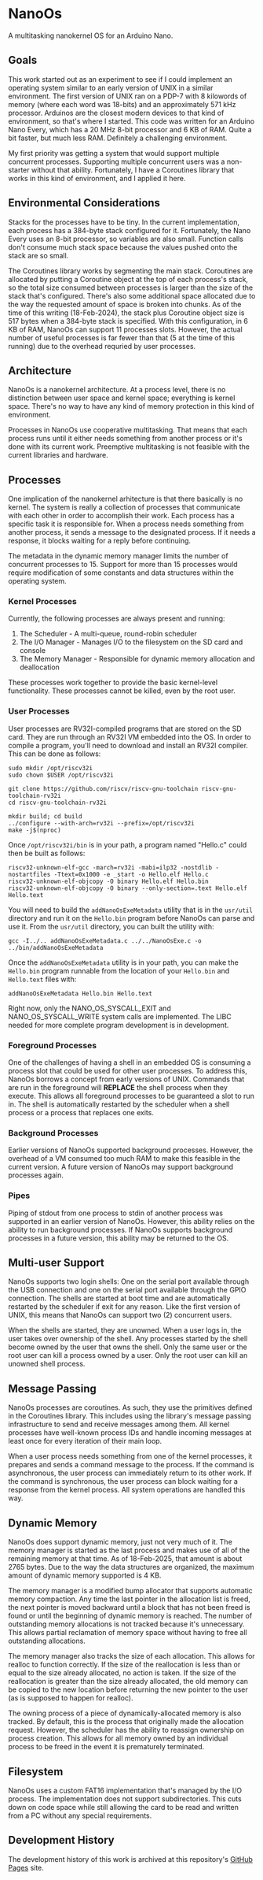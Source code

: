 # NanoOs

A multitasking nanokernel OS for an Arduino Nano.

## Goals

This work started out as an experiment to see if I could implement an operating system similar to an early version of UNIX in a similar environment.  The first version of UNIX ran on a PDP-7 with 8 kilowords of memory (where each word was 18-bits) and an approximately 571 kHz processor.  Arduinos are the closest modern devices to that kind of environment, so that's where I started.  This code was written for an Arduino Nano Every, which has a 20 MHz 8-bit processor and 6 KB of RAM.  Quite a bit faster, but much less RAM.  Definitely a challenging environment.

My first priority was getting a system that would support multiple concurrent processes.  Supporting multiple concurrent users was a non-starter without that ability.  Fortunately, I have a Coroutines library that works in this kind of environment, and I applied it here.

## Environmental Considerations

Stacks for the processes have to be tiny.  In the current implementation, each process has a 384-byte stack configured for it.  Fortunately, the Nano Every uses an 8-bit processor, so variables are also small.  Function calls don't consume much stack space because the values pushed onto the stack are so small.

The Coroutines library works by segmenting the main stack.  Coroutines are allocated by putting a Coroutine object at the top of each process's stack, so the total size consumed between processes is larger than the size of the stack that's configured.  There's also some additional space allocated due to the way the requested amount of space is broken into chunks.  As of the time of this writing (18-Feb-2024), the stack plus Coroutine object size is 517 bytes when a 384-byte stack is specified.  With this configuration, in 6 KB of RAM, NanoOs can support 11 processes slots.  However, the actual number of useful processes is far fewer than that (5 at the time of this running) due to the overhead requried by user processes.

## Architecture

NanoOs is a nanokernel architecture.  At a process level, there is no distinction between user space and kernel space; everything is kernel space.  There's no way to have any kind of memory protection in this kind of environment.

Processes in NanoOs use cooperative multitasking.  That means that each process runs until it either needs something from another process or it's done with its current work.  Preemptive multitasking is not feasible with the current libraries and hardware.

## Processes

One implication of the nanokernel arhitecture is that there basically is no kernel.  The system is really a collection of processes that communicate with each other in order to accomplish their work.  Each process has a specific task it is responsible for.  When a process needs something from another process, it sends a message to the designated process.  If it needs a response, it blocks waiting for a reply before continuing.

The metadata in the dynamic memory manager limits the number of concurrent processes to 15.  Support for more than 15 processes would require modification of some constants and data structures within the operating system.

### Kernel Processes

Currently, the following processes are always present and running:

1. The Scheduler - A multi-queue, round-robin scheduler
2. The I/O Manager - Manages I/O to the filesystem on the SD card and console
3. The Memory Manager - Responsible for dynamic memory allocation and deallocation

These processes work together to provide the basic kernel-level functionality.  These processes cannot be killed, even by the root user.

### User Processes

User processes are RV32I-compiled programs that are stored on the SD card.  They are run through an RV32I VM embedded into the OS.  In order to compile a program, you'll need to download and install an RV32I compiler.  This can be done as follows:

```
sudo mkdir /opt/riscv32i
sudo chown $USER /opt/riscv32i

git clone https://github.com/riscv/riscv-gnu-toolchain riscv-gnu-toolchain-rv32i
cd riscv-gnu-toolchain-rv32i

mkdir build; cd build
../configure --with-arch=rv32i --prefix=/opt/riscv32i
make -j$(nproc)
```

Once `/opt/riscv32i/bin` is in your path, a program named "Hello.c" could then be built as follows:

```
riscv32-unknown-elf-gcc -march=rv32i -mabi=ilp32 -nostdlib -nostartfiles -Ttext=0x1000 -e _start -o Hello.elf Hello.c
riscv32-unknown-elf-objcopy -O binary Hello.elf Hello.bin
riscv32-unknown-elf-objcopy -O binary --only-section=.text Hello.elf Hello.text
```

You will need to build the `addNanoOsExeMetadata` utility that is in the `usr/util` directory and run it on the `Hello.bin` program before NanoOs can parse and use it.  From the `usr/util` directory, you can built the utility with:

```
gcc -I../.. addNanoOsExeMetadata.c ../../NanoOsExe.c -o ../bin/addNanoOsExeMetadata
```

Once the `addNanoOsExeMetadata` utility is in your path, you can make the `Hello.bin` program runnable from the location of your `Hello.bin` and `Hello.text` files with:

```
addNanoOsExeMetadata Hello.bin Hello.text
```

Right now, only the NANO\_OS\_SYSCALL\_EXIT and NANO\_OS\_SYSCALL\_WRITE system calls are implemented.  The LIBC needed for more complete program development is in development.

### Foreground Processes

One of the challenges of having a shell in an embedded OS is consuming a process slot that could be used for other user processes.  To address this, NanoOs borrows a concept from early versions of UNIX.  Commands that are run in the foreground will **REPLACE** the shell process when they execute.  This allows all foreground processes to be guaranteed a slot to run in.  The shell is automatically restarted by the scheduler when a shell process or a process that replaces one exits.

### Background Processes

Earlier versions of NanoOs supported background processes.  However, the overhead of a VM consumed too much RAM to make this feasible in the current version.  A future version of NanoOs may support background processes again.

### Pipes

Piping of stdout from one process to stdin of another process was supported in an earlier version of NanoOs.  However, this ability relies on the ability to run background processes.  If NanoOs supports background processes in a future version, this ability may be returned to the OS.

## Multi-user Support

NanoOs supports two login shells:  One on the serial port available through the USB connection and one on the serial port available through the GPIO connection.  The shells are started at boot time and are automatically restarted by the scheduler if exit for any reason.  Like the first version of UNIX, this means that NanoOs can support two (2) concurrent users.

When the shells are started, they are unowned.  When a user logs in, the user takes over ownership of the shell.  Any processes started by the shell become owned by the user that owns the shell.  Only the same user or the root user can kill a process owned by a user.  Only the root user can kill an unowned shell process.

## Message Passing

NanoOs processes are coroutines.  As such, they use the primitives defined in the Coroutines library.  This includes using the library's message passing infrastructure to send and receive messages among them.  All kernel processes have well-known process IDs and handle incoming messages at least once for every iteration of their main loop.

When a user process needs something from one of the kernel processes, it prepares and sends a command message to the process.  If the command is asynchronous, the user process can immediately return to its other work.  If the command is synchronous, the user process can block waiting for a response from the kernel process.  All system operations are handled this way.

## Dynamic Memory

NanoOs does support dynamic memory, just not very much of it.  The memory manager is started as the last process and makes use of all of the remaining memory at that time.  As of 18-Feb-2025, that amount is about 2765 bytes.  Due to the way the data structures are organized, the maximum amount of dynamic memory supported is 4 KB.

The memory manager is a modified bump allocator that supports automatic memory compaction.  Any time the last pointer in the allocation list is freed, the next pointer is moved backward until a block that has not been freed is found or until the beginning of dynamic memory is reached.  The number of outstanding memory allocations is not tracked because it's unnecessary.  This allows partial reclamation of memory space without having to free all outstanding allocations.

The memory manager also tracks the size of each allocation.  This allows for realloc to function correctly.  If the size of the reallocation is less than or equal to the size already allocated, no action is taken.  If the size of the reallocation is greater than the size already allocated, the old memory can be copied to the new location before returning the new pointer to the user (as is supposed to happen for realloc).

The owning process of a piece of dynamically-allocated memory is also tracked.  By default, this is the process that originally made the allocation request.  However, the scheduler has the ability to reassign ownership on process creation.  This allows for all memory owned by an individual process to be freed in the event it is prematurely terminated.

## Filesystem

NanoOs uses a custom FAT16 implementation that's managed by the I/O process.  The implementation does not support subdirectories.  This cuts down on code space while still allowing the card to be read and written from a PC without any special requirements.

## Development History

The development history of this work is archived at this repository's [GitHub Pages](https://james-card.github.io/NanoOs/) site.

